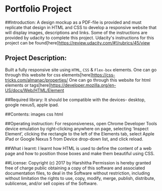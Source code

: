 # **Portfolio Project**

##Introduction:
A design mockup as a PDF-file is provided and must replicate that design in HTML and CSS to develop a responsive website that will display images, descriptions and links.
Some of the instructions are provided by udacity to complete this project.
Udacity's instructions for this project can be found[here]https://review.udacity.com/#!/rubrics/45/view

## Project Description:
Built a fully responsive site using `HTML`, `CSS` & `Flex-box` elements.
One can go through this website for css elements[here]https://css-tricks.com/almanac/properties/
One can go through this website for html elements or tags[here]https://developer.mozilla.org/en-US/docs/Web/HTML/Element

##Required library:
It should be compatible with the devices- desktop, google nexus5, apple ipad.

##Contents:
images
css
html

##Operating instruction:
For responsiveness, open Chrome Developer Tools device emulation by right-clicking anywhere on page, selecting ‘Inspect Element’, clicking the rectangle to the left of the Elements tab, select Apple iPad or Google Nexus 5 from Device drop-down list, and click reload.

##What i learnt:
I learnt how HTML is used to define the content of a web page and how to position those boxes and make them beautiful using CSS.

##License:
 Copyright (c) 2017 by Harshitha
 Permission is hereby granted free of charge public obtaining a copy of this software and associated documentation files, to deal in the Software without restriction, including without limitation the rights to use, copy, modify, merge, publish, distribute, sublicense, and/or sell copies of the Software.
